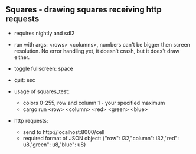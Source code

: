 ## Squares - drawing squares receiving http requests

- requires nightly and sdl2
- run with args: \<rows\> \<columns\>, numbers can't be bigger then screen resolution. No error handling yet, it doesn't crash, but it does't draw either.
- toggle fullscreen: space
- quit: esc

- usage of squares_test:
  - colors 0-255, row and column 1 - your specified maximum
  - cargo run \<row\> \<column\> \<red\> \<green\> \<blue\>

- http requests:
  - send to http://localhost:8000/cell
  - required format of JSON object: {"row": i32,"column": i32,"red": u8,"green": u8,"blue": u8}
